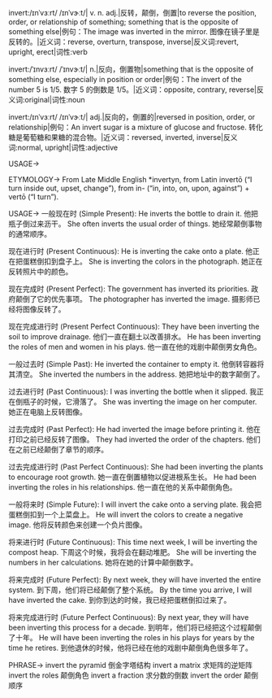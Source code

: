 invert:/ɪnˈvɜːrt/ /ɪnˈvɝːt/| v. n. adj.|反转，颠倒，倒置|to reverse the position, order, or relationship of something; something that is the opposite of something else|例句：The image was inverted in the mirror. 图像在镜子里是反转的。|近义词：reverse, overturn, transpose, inverse|反义词:revert, upright, erect|词性:verb

invert:/ˈɪnvɜːrt/ /ˈɪnvɝːt/| n.|反向，倒置物|something that is the opposite of something else, especially in position or order|例句：The invert of the number 5 is 1/5. 数字 5 的倒数是 1/5。|近义词：opposite, contrary, reverse|反义词:original|词性:noun

invert:/ɪnˈvɜːrt/ /ɪnˈvɝːt/| adj.|反向的，倒置的|reversed in position, order, or relationship|例句：An invert sugar is a mixture of glucose and fructose. 转化糖是葡萄糖和果糖的混合物。|近义词：reversed, inverted, inverse|反义词:normal, upright|词性:adjective


USAGE->

ETYMOLOGY->
From Late Middle English *invertyn, from Latin invertō (“I turn inside out, upset, change”), from in- (“in, into, on, upon, against”) + vertō (“I turn”).

USAGE->
一般现在时 (Simple Present):
He inverts the bottle to drain it. 他把瓶子倒过来沥干。
She often inverts the usual order of things. 她经常颠倒事物的通常顺序。

现在进行时 (Present Continuous):
He is inverting the cake onto a plate. 他正在把蛋糕倒扣到盘子上。
She is inverting the colors in the photograph. 她正在反转照片中的颜色。

现在完成时 (Present Perfect):
The government has inverted its priorities. 政府颠倒了它的优先事项。
The photographer has inverted the image. 摄影师已经将图像反转了。

现在完成进行时 (Present Perfect Continuous):
They have been inverting the soil to improve drainage.  他们一直在翻土以改善排水。
He has been inverting the roles of men and women in his plays. 他一直在他的戏剧中颠倒男女角色。


一般过去时 (Simple Past):
He inverted the container to empty it. 他倒转容器将其清空。
She inverted the numbers in the address. 她把地址中的数字颠倒了。

过去进行时 (Past Continuous):
I was inverting the bottle when it slipped. 我正在倒瓶子的时候，它滑落了。
She was inverting the image on her computer. 她正在电脑上反转图像。


过去完成时 (Past Perfect):
He had inverted the image before printing it. 他在打印之前已经反转了图像。
They had inverted the order of the chapters. 他们在之前已经颠倒了章节的顺序。


过去完成进行时 (Past Perfect Continuous):
She had been inverting the plants to encourage root growth. 她一直在倒置植物以促进根系生长。
He had been inverting the roles in his relationships.  他一直在他的关系中颠倒角色。


一般将来时 (Simple Future):
I will invert the cake onto a serving plate. 我会把蛋糕倒扣到一个上菜盘上。
He will invert the colors to create a negative image. 他将反转颜色来创建一个负片图像。


将来进行时 (Future Continuous):
This time next week, I will be inverting the compost heap. 下周这个时候，我将会在翻动堆肥。
She will be inverting the numbers in her calculations. 她将在她的计算中颠倒数字。


将来完成时 (Future Perfect):
By next week, they will have inverted the entire system. 到下周，他们将已经颠倒了整个系统。
By the time you arrive, I will have inverted the cake. 到你到达的时候，我已经把蛋糕倒扣过来了。


将来完成进行时 (Future Perfect Continuous):
By next year, they will have been inverting this process for a decade. 到明年，他们将已经把这个过程颠倒了十年。
He will have been inverting the roles in his plays for years by the time he retires. 到他退休的时候，他将已经在他的戏剧中颠倒角色很多年了。



PHRASE->
invert the pyramid  倒金字塔结构
invert a matrix  求矩阵的逆矩阵
invert the roles  颠倒角色
invert a fraction  求分数的倒数
invert the order  颠倒顺序
